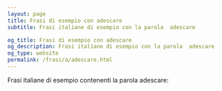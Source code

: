 ```yaml
---
layout: page
title: Frasi di esempio con adescare 
subtitle: Frasi italiane di esempio con la parola  adescare

og_title: Frasi di esempio con adescare 
og_description: Frasi italiane di esempio con la parola  adescare
og_type: website
permalink: /frasi/a/adescare.html
---
```


Frasi italiane di esempio contenenti la parola adescare:


